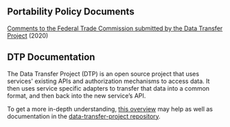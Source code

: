 <br/>

## Portability Policy Documents

[Comments to the Federal Trade Commission submitted by the Data Transfer Project](https://www.regulations.gov/document/FTC-2020-0062-0010) (2020)


## DTP Documentation

The Data Transfer Project (DTP) is an open source project that uses services' existing APIs and authorization mechanisms to access data. It then uses service specific adapters to transfer that data into a common format, and then back into the new service’s API.

To get a more in-depth understanding, [this overview](/docs/dtp-documentation) may help as well as documentation in the [data-transfer-project repository](https://github.com/google/data-transfer-project).
